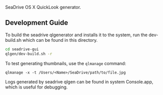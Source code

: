 SeaDrive OS X QuickLook generator.

## Development Guide

To build the seadrive qlgenerator and installs it to the system, run
the dev-build.sh which can be found in this directory.

```sh
cd seadrive-gui
qlgen/dev-build.sh -r
```

To test generating thumbnails, use the `qlmanage` command:

```
qlmanage -x -t /Users/<Name>/SeaDrive/path/to/file.jpg
```

Logs generated by seadrive qlgen can be found in system Console.app,
which is useful for debugging.
